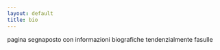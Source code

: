 ```yaml
---
layout: default
title: bio
---
```


pagina segnaposto con informazioni biografiche tendenzialmente fasulle
